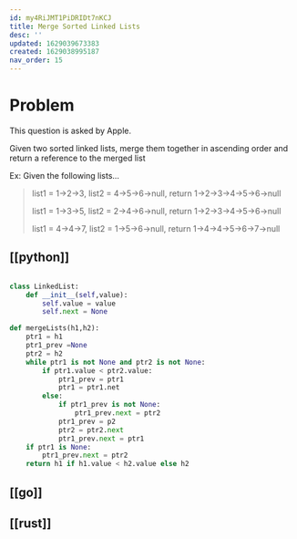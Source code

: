 ```yaml
---
id: my4RiJMT1PiDRIDt7nKCJ
title: Merge Sorted Linked Lists
desc: ''
updated: 1629039673383
created: 1629038995187
nav_order: 15
---
```


# Problem
This question is asked by Apple.

Given two sorted linked lists, merge them together in ascending order and return a reference to the merged list

Ex: Given the following lists...

> list1 = 1->2->3, list2 = 4->5->6->null, return 1->2->3->4->5->6->null
>
> list1 = 1->3->5, list2 = 2->4->6->null, return 1->2->3->4->5->6->null
>
> list1 = 4->4->7, list2 = 1->5->6->null, return 1->4->4->5->6->7->null

## [[python]]

```python

class LinkedList:
    def __init__(self,value):
        self.value = value
        self.next = None

def mergeLists(h1,h2):
    ptr1 = h1
    ptr1_prev =None
    ptr2 = h2
    while ptr1 is not None and ptr2 is not None:
        if ptr1.value < ptr2.value:
            ptr1_prev = ptr1
            ptr1 = ptr1.net
        else:
            if ptr1_prev is not None:
                ptr1_prev.next = ptr2
            ptr1_prev = p2
            ptr2 = ptr2.next
            ptr1_prev.next = ptr1
    if ptr1 is None:
        ptr1_prev.next = ptr2
    return h1 if h1.value < h2.value else h2
```
## [[go]]

## [[rust]]
